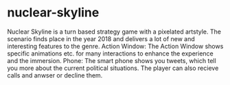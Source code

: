 # nuclear-skyline

Nuclear Skyline is a turn based strategy game with a pixelated artstyle. 
The scenario finds place in the year 2018 and delivers a lot of new and interesting features to the genre.
Action Window:
The Action Window shows specific animations etc. for many interactions to enhance the experience and the immersion.
Phone:
The smart phone shows you tweets, which tell you more about the current political situations. The player can also recieve calls and anwser or decline them.

